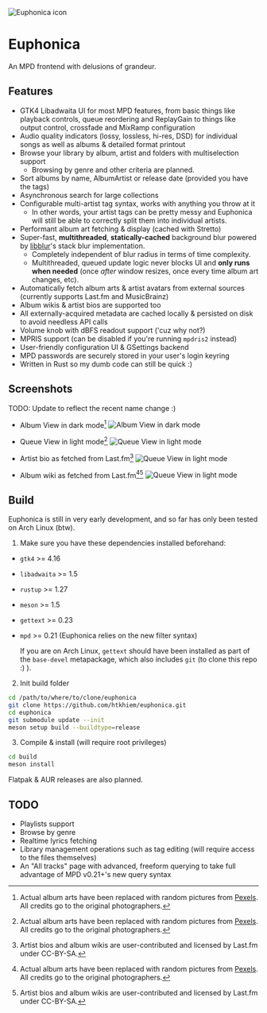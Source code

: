 ![Euphonica icon](data/icons/hicolor/scalable/apps/org.euphonica.Euphonica.svg)
# Euphonica

An MPD frontend with delusions of grandeur.

## Features
- GTK4 Libadwaita UI for most MPD features, from basic things like playback controls, queue reordering and ReplayGain to things like output control, crossfade and MixRamp configuration
- Audio quality indicators (lossy, lossless, hi-res, DSD) for individual songs as well as albums & detailed format printout
- Browse your library by album, artist and folders with multiselection support
  - Browsing by genre and other criteria are planned.
- Sort albums by name, AlbumArtist or release date (provided you have the tags)
- Asynchronous search for large collections
- Configurable multi-artist tag syntax, works with anything you throw at it
  - In other words, your artist tags can be pretty messy and Euphonica will still be able to correctly split them into individual artists.
- Performant album art fetching & display (cached with Stretto)
- Super-fast, **multithreaded**, **statically-cached** background blur powered by [libblur](https://github.com/awxkee/libblur)'s stack blur implementation.
  - Completely independent of blur radius in terms of time complexity.
  - Multithreaded, queued update logic never blocks UI and **only runs when needed** (once _after_ window resizes, once every time album art changes, etc).
- Automatically fetch album arts & artist avatars from external sources (currently supports Last.fm and MusicBrainz)
- Album wikis & artist bios are supported too
- All externally-acquired metadata are cached locally & persisted on disk to avoid needless API calls
- Volume knob with dBFS readout support ('cuz why not?)
- MPRIS support (can be disabled if you're running `mpdris2` instead)
- User-friendly configuration UI & GSettings backend
- MPD passwords are securely stored in your user's login keyring
- Written in Rust so my dumb code can still be quick :)

## Screenshots

TODO: Update to reflect the recent name change :)

- Album View in dark mode[^1]
  ![Album View in dark mode](data/screenshots/album-view-dark.png)

- Queue View in light mode[^1]
  ![Queue View in light mode](data/screenshots/queue-view-light.png)

- Artist bio as fetched from Last.fm[^2]
  ![Queue View in light mode](data/screenshots/artist-bio-dark.png)

- Album wiki as fetched from Last.fm[^1][^2]
  ![Queue View in light mode](data/screenshots/album-wiki-dark.png)



[^1]: Actual album arts have been replaced with random pictures from [Pexels](https://www.pexels.com/). All credits go to the original photographers.
[^2]: Artist bios and album wikis are user-contributed and licensed by Last.fm under CC-BY-SA.

## Build

Euphonica is still in very early development, and so far has only been tested on Arch Linux (btw).

1. Make sure you have these dependencies installed beforehand:
  - `gtk4` >= 4.16
  - `libadwaita` >= 1.5
  - `rustup` >= 1.27
  - `meson` >= 1.5
  - `gettext` >= 0.23
  - `mpd` >= 0.21 (Euphonica relies on the new filter syntax)
  
    If you are on Arch Linux, `gettext` should have been installed as part of the `base-devel` metapackage, which also includes `git` (to clone this repo :) ).

2. Init build folder
  ```bash
  cd /path/to/where/to/clone/euphonica
  git clone https://github.com/htkhiem/euphonica.git
  cd euphonica
  git submodule update --init
  meson setup build --buildtype=release
  ```

3. Compile & install (will require root privileges)
  ```bash
  cd build
  meson install
  ```

Flatpak & AUR releases are also planned.

## TODO
- Playlists support
- Browse by genre
- Realtime lyrics fetching
- Library management operations such as tag editing (will require access to the files themselves)
- An "All tracks" page with advanced, freeform querying to take full advantage of MPD v0.21+'s new query syntax
